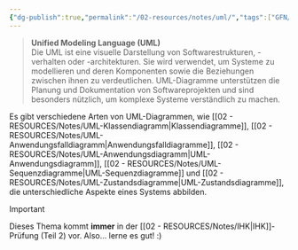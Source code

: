 ```yaml
---
{"dg-publish":true,"permalink":"/02-resources/notes/uml/","tags":["GFN/prüfungsrelevant/AP2","UML","empty"],"noteIcon":"","updated":"2024-11-06T10:26:06.373+01:00"}
---
```


>**Unified Modeling Language (UML)**  
>Die UML ist eine visuelle Darstellung von Softwarestrukturen, -verhalten oder -architekturen.
>Sie wird verwendet, um Systeme zu modellieren und deren Komponenten sowie die Beziehungen zwischen ihnen zu verdeutlichen. UML-Diagramme unterstützen die Planung und Dokumentation von Softwareprojekten und sind besonders nützlich, um komplexe Systeme verständlich zu machen.

Es gibt verschiedene Arten von UML-Diagrammen, wie [[02 - RESOURCES/Notes/UML-Klassendiagramm\|Klassendiagramme]], [[02 - RESOURCES/Notes/UML-Anwendungsfalldiagramm\|Anwendungsfalldiagramme]], [[02 - RESOURCES/Notes/UML-Anwendungsdiagramm\|UML-Anwendungsdiagramm]], [[02 - RESOURCES/Notes/UML-Sequenzdiagramme\|UML-Sequenzdiagramme]] und [[02 - RESOURCES/Notes/UML-Zustandsdiagramme\|UML-Zustandsdiagramme]], die unterschiedliche Aspekte eines Systems abbilden.

> [!important]  
> Dieses Thema kommt **immer** in der [[02 - RESOURCES/Notes/IHK\|IHK]]-Prüfung (Teil 2) vor. Also… lerne es gut! :)